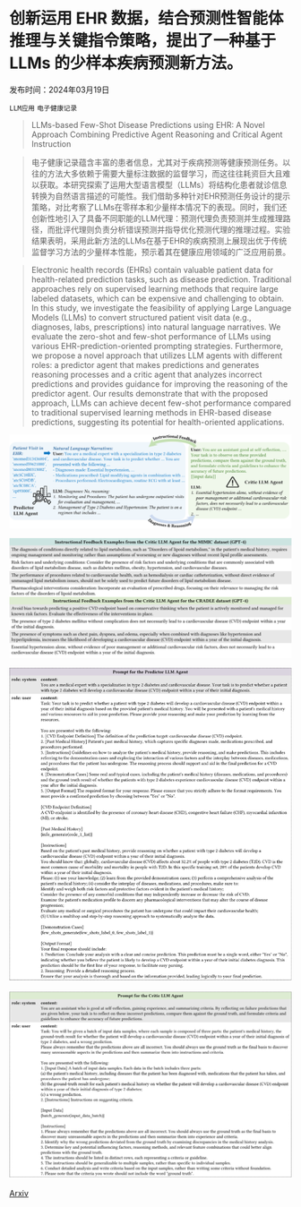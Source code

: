 # 创新运用 EHR 数据，结合预测性智能体推理与关键指令策略，提出了一种基于 LLMs 的少样本疾病预测新方法。

发布时间：2024年03月19日

`LLM应用` `电子健康记录`

> LLMs-based Few-Shot Disease Predictions using EHR: A Novel Approach Combining Predictive Agent Reasoning and Critical Agent Instruction

> 电子健康记录蕴含丰富的患者信息，尤其对于疾病预测等健康预测任务。以往的方法大多依赖于需要大量标注数据的监督学习，而这往往耗资巨大且难以获取。本研究探索了运用大型语言模型（LLMs）将结构化患者就诊信息转换为自然语言描述的可能性。我们借助多种针对EHR预测任务设计的提示策略，对比考察了LLMs在零样本和少量样本情况下的表现。同时，我们还创新性地引入了具备不同职能的LLM代理：预测代理负责预测并生成推理路径，而批评代理则负责分析错误预测并指导优化预测代理的推理过程。实验结果表明，采用此新方法的LLMs在基于EHR的疾病预测上展现出优于传统监督学习方法的少量样本性能，预示着其在健康应用领域的广泛应用前景。

> Electronic health records (EHRs) contain valuable patient data for health-related prediction tasks, such as disease prediction. Traditional approaches rely on supervised learning methods that require large labeled datasets, which can be expensive and challenging to obtain. In this study, we investigate the feasibility of applying Large Language Models (LLMs) to convert structured patient visit data (e.g., diagnoses, labs, prescriptions) into natural language narratives. We evaluate the zero-shot and few-shot performance of LLMs using various EHR-prediction-oriented prompting strategies. Furthermore, we propose a novel approach that utilizes LLM agents with different roles: a predictor agent that makes predictions and generates reasoning processes and a critic agent that analyzes incorrect predictions and provides guidance for improving the reasoning of the predictor agent. Our results demonstrate that with the proposed approach, LLMs can achieve decent few-shot performance compared to traditional supervised learning methods in EHR-based disease predictions, suggesting its potential for health-oriented applications.

![创新运用 EHR 数据，结合预测性智能体推理与关键指令策略，提出了一种基于 LLMs 的少样本疾病预测新方法。](../../../paper_images/2403.15464/x1.png)

![创新运用 EHR 数据，结合预测性智能体推理与关键指令策略，提出了一种基于 LLMs 的少样本疾病预测新方法。](../../../paper_images/2403.15464/x2.png)

![创新运用 EHR 数据，结合预测性智能体推理与关键指令策略，提出了一种基于 LLMs 的少样本疾病预测新方法。](../../../paper_images/2403.15464/x3.png)

![创新运用 EHR 数据，结合预测性智能体推理与关键指令策略，提出了一种基于 LLMs 的少样本疾病预测新方法。](../../../paper_images/2403.15464/x4.png)

[Arxiv](https://arxiv.org/abs/2403.15464)